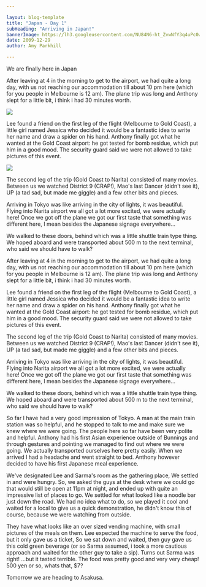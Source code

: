```yaml
---

layout: blog-template
title: "Japan - Day 1"
subHeading: "Arriving in Japan!"
bannerImage: https://lh3.googleusercontent.com/NU84N6-ht_ZvwNfY3q4uPc0wusk6KScfYCxrRRulmKneemIMOMPc9ZetXAlF_OQfaoBNqJhi7azRccPkUV4VwI2V-u7w5GYNCaape6kuYa2Sl6HoIMV4c2HO42UpAqX6g1lhVy6d61F8-hdf4uhOpa7lO7NYJliBv58pWcxTuj7JBtkx7AqO4ESjtwwScl4s2xK04pfqJjqQ9JE_juPaPfk28wLm_AwPD8TB2eXzLJe6oE19R8r6OhdDW5TcrhE6Fqp5Te7_oO8mr2g246NYHDNsWySBehQII2a-KyXToy2owxcVNAP9npxNTWZ6btwnMCaW7nvB6YDzF_OjVQkyiFZlLtUUTM7O1DxF5dyoQeOImb86V0eLdjpZik-KyW4RsoQWIagPApcNrBfOcSmLWnMV81xfGtWym5JOZdFtpOiM3jLdhSjfy5evNVWtg8FMlVsYVVL0Ft_oM4y1BoAlRqctnK0dhC56MOrp2NLzxXIttOCBNl9RGcNAwoYUoCEJDLKNx9wcYBm8AhznB7U82y9tdjnw_yzVMl5PTtczVk5nSGlF_9z67C0RJwJ2lvQi_fsPtd-6IZ92QYWQ3q5mh8F4pn9fEj2kl_u4YztKUVlVQqgW=w1366-h196-no
date: 2009-12-29
author: Amy Parkhill

---
```

We are finally here in Japan

After leaving at 4 in the morning to get to the airport, we had quite a long day, with us not reaching our accommodation till about 10 pm here (which for you people in Melbourne is 12 am). The plane trip was long and Anthony slept for a little bit, i think i had 30 minutes worth.

<div class="center-image"><img src="https://4.bp.blogspot.com/-gzJm_aTNn1g/WCL-5JIT89I/AAAAAAAACzI/U5jOV6Im_Lg1eKt5KRZSWqUw8H8zlQm8wCLcB/s1600/IMG_3264%255B1%255D.jpg" /></div>

Lee found a friend on the first leg of the flight (Melbourne to Gold Coast), a little girl named Jessica who decided it would be a fantastic idea to write her name and draw a spider on his hand. Anthony finally got what he wanted at the Gold Coast airport: he got tested for bomb residue, which put him in a good mood. The security guard said we were not allowed to take pictures of this event.

<div class="center-image"><img src="https://4.bp.blogspot.com/-gzJm_aTNn1g/WCL-5JIT89I/AAAAAAAACzI/U5jOV6Im_Lg1eKt5KRZSWqUw8H8zlQm8wCLcB/s1600/IMG_3264%255B1%255D.jpg" /></div>

The second leg of the trip (Gold Coast to Narita) consisted of many movies. Between us we watched District 9 (CRAP!), Mao's last Dancer (didn't see it), UP (a tad sad, but made me giggle) and a few other bits and pieces.

Arriving in Tokyo was like arriving in the city of lights, it was beautiful. Flying into Narita airport we all got a lot more excited, we were actually here! Once we got off the plane we got our first taste that something was different here, I mean besides the Japanese signage everywhere...

We walked to these doors, behind which was a little shuttle train type thing. We hoped aboard and were transported about 500 m to the next terminal, who said we should have to walk?

After leaving at 4 in the morning to get to the airport, we had quite a long day, with us not reaching our accommodation till about 10 pm here (which for you people in Melbourne is 12 am). The plane trip was long and Anthony slept for a little bit, i think i had 30 minutes worth.

Lee found a friend on the first leg of the flight (Melbourne to Gold Coast), a little girl named Jessica who decided it would be a fantastic idea to write her name and draw a spider on his hand. Anthony finally got what he wanted at the Gold Coast airport: he got tested for bomb residue, which put him in a good mood. The security guard said we were not allowed to take pictures of this event.

The second leg of the trip (Gold Coast to Narita) consisted of many movies. Between us we watched District 9 (CRAP!), Mao's last Dancer (didn't see it), UP (a tad sad, but made me giggle) and a few other bits and pieces.

Arriving in Tokyo was like arriving in the city of lights, it was beautiful. Flying into Narita airport we all got a lot more excited, we were actually here! Once we got off the plane we got our first taste that something was different here, I mean besides the Japanese signage everywhere...

We walked to these doors, behind which was a little shuttle train type thing. We hoped aboard and were transported about 500 m to the next terminal, who said we should have to walk?

So far I have had a very good impression of Tokyo. A man at the main train station was so helpful, and he stopped to talk to me and make sure we knew where we were going. The people here so far have been very polite and helpful. Anthony had his first Asian experience outside of Bunnings and through gestures and pointing we managed to find out where we were going. We actually transported ourselves here pretty easily. When we arrived I had a headache and went straight to bed. Anthony however decided to have his first Japanese meal experience.

We've designated Lee and Sarma's room as the gathering place, We settled in and were hungry. So, we asked the guys at the desk where we could go that would still be open at 11pm at night, and ended up with quite an impressive list of places to go. We settled for what looked like a noodle bar just down the road. We had no idea what to do, so we played it cool and waited for a local to give us a quick demonstration, he didn't know this of course, because we were watching from outside.

They have what looks like an over sized vending machine, with small pictures of the meals on them. Lee expected the machine to serve the food, but it only gave us a ticket, So we sat down and waited, then guy gave us this cold green beverage (or so Sarma assumed, i took a more cautious approach and waited for the other guy to take a sip). Turns out Sarma was right! ...but it tasted terrible.
The food was pretty good and very very cheap! 500 yen or so, whats that, $7?

Tomorrow we are heading to Asakusa.
